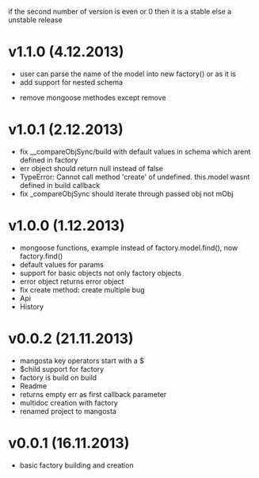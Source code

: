 if the second number of version is even or 0 then it is a stable else a unstable release

# v1.1.0 (4.12.2013)
+ user can parse the name of the model into new factory() or as it is
+ add support for nested schema
- remove mongoose methodes except remove

# v1.0.1 (2.12.2013)
+ fix __compareObjSync/build with default values in schema which arent defined in factory
+ err object should return null instead of false
+ TypeError: Cannot call method 'create' of undefined. this.model wasnt defined in build callback
+ fix _compareObjSync should iterate through passed obj not mObj

# v1.0.0 (1.12.2013)
+ mongoose functions, example instead of factory.model.find(), now factory.find()
+ default values for params
+ support for basic objects not only factory objects
+ error object returns error object
+ fix create method: create multiple bug
+ Api
+ History

# v0.0.2 (21.11.2013)
+ mangosta key operators start with a $ 
+ $child support for factory
+ factory is build on build
+ Readme
+ returns empty err as first callback parameter
+ multidoc creation with factory
+ renamed project to mangosta

# v0.0.1 (16.11.2013)
+ basic factory building and creation
